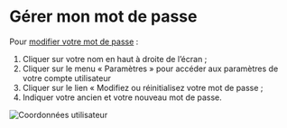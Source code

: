 # Gérer mon  mot de passe

Pour [modifier votre mot de passe](https://app.isogeo.com/new-password) :

1.	Cliquer sur votre nom en haut à droite de l’écran ;
2.	Cliquer  sur le menu « Paramètres » pour accéder aux paramètres de votre compte utilisateur
3.	Cliquer sur le lien « Modifiez ou réinitialisez votre mot de passe ;
4.	Indiquer votre ancien et votre nouveau mot de passe.

![Coordonnées utilisateur](/images/ID_password_change.png "Renseigner mes coordonnées")

